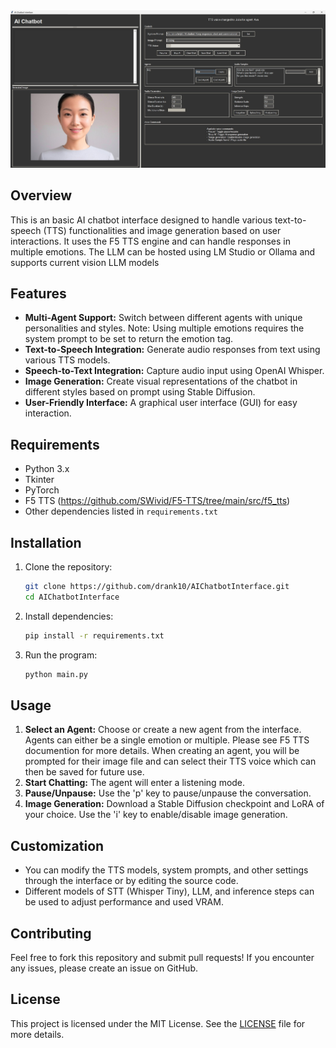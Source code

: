 <img src="AnotherChatbot.jpg">

## Overview
This is an basic AI chatbot interface designed to handle various text-to-speech (TTS) functionalities and image generation based on user interactions. It uses the F5 TTS engine and can handle responses in multiple emotions. The LLM can be hosted using LM Studio or Ollama and supports current vision LLM models

## Features
- **Multi-Agent Support:** Switch between different agents with unique personalities and styles. Note: Using multiple emotions requires the system prompt to be set to return the emotion tag. 
- **Text-to-Speech Integration:** Generate audio responses from text using various TTS models.
- **Speech-to-Text Integration:** Capture audio input using OpenAI Whisper.
- **Image Generation:** Create visual representations of the chatbot in different styles based on prompt using Stable Diffusion.
- **User-Friendly Interface:** A graphical user interface (GUI) for easy interaction.

## Requirements
- Python 3.x
- Tkinter
- PyTorch
- F5 TTS (https://github.com/SWivid/F5-TTS/tree/main/src/f5_tts)
- Other dependencies listed in `requirements.txt`

## Installation

1. Clone the repository:
   ```bash
   git clone https://github.com/drank10/AIChatbotInterface.git
   cd AIChatbotInterface
   ```

2. Install dependencies:
   ```bash
   pip install -r requirements.txt
   ```

3. Run the program:
   ```bash
   python main.py
   ```

## Usage

1. **Select an Agent:** Choose or create a new agent from the interface. Agents can either be a single emotion or multiple. Please see F5 TTS documention for more details. When creating an agent, you will be prompted for their image file and can select their TTS voice which can then be saved for future use.  
2. **Start Chatting:** The agent will enter a listening mode.
3. **Pause/Unpause:** Use the 'p' key to pause/unpause the conversation.
4. **Image Generation:** Download a Stable Diffusion checkpoint and LoRA of your choice. Use the 'i' key to enable/disable image generation. 

## Customization
- You can modify the TTS models, system prompts, and other settings through the interface or by editing the source code.
- Different models of STT (Whisper Tiny), LLM, and inference steps can be used to adjust performance and used VRAM. 

## Contributing

Feel free to fork this repository and submit pull requests! If you encounter any issues, please create an issue on GitHub.

## License

This project is licensed under the MIT License. See the [LICENSE](LICENSE) file for more details.
```
